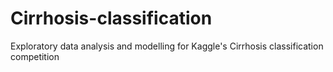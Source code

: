 # Cirrhosis-classification
Exploratory data analysis and modelling for Kaggle's Cirrhosis classification competition
